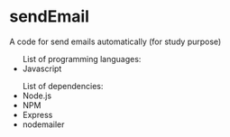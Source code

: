 <h1> sendEmail </h1>
<p>A code for send emails automatically (for study purpose)</p>

<ul>List of programming languages:
  <li>Javascript</li>
</ul>

<ul>List of dependencies:
  <li>Node.js</li>
  <li>NPM</li>
  <li>Express</li>
  <li>nodemailer</li>
</ul>
